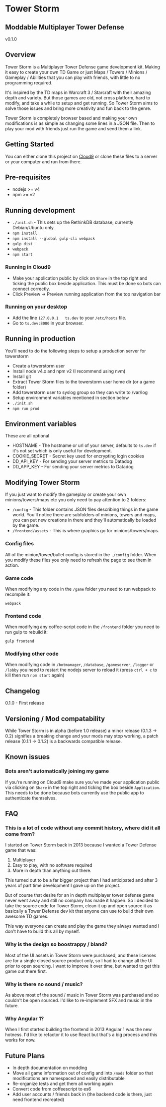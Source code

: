 # Tower Storm

## Moddable Multiplayer Tower Defense

v0.1.0

## Overview

Tower Storm is a Multiplayer Tower Defense game development kit. Making it easy to create your own TD Game or just Maps / Towers / Minions / Gameplay / Abilities that you can play with friends, with little to no programming required.

It's inspired by the TD maps in Warcraft 3 / Starcraft with their amazing depth and variety. But those games are old, not cross platform, hard to modify, and take a while to setup and get running. So Tower Storm aims to solve those issues and bring more creativity and fun back to the genre. 

Tower Storm is completely browser based and making your own modifications is as simple as changing some lines in a JSON file. Then to play your mod with friends just run the game and send them a link. 

## Getting Started

You can either clone this project on [Cloud9](https://c9.io) or clone these files to a server or your computer and run from there. 

## Pre-requisites

- nodejs >= v4
- npm >= v2

## Running development

- `./init.sh` - This sets up the RethinkDB database, currently Debian/Ubuntu only. 
- `npm install`
- `npm install --global gulp-cli webpack`
- `gulp dist`
- `webpack`
- `npm start`

### Running in Cloud9

- Make your application public by click on `Share` in the top right and ticking the public box beside application. This must be done so bots can connect correctly.
- Click Preview -> Preview running application from the top navigation bar

### Running on your desktop

- Add the line `127.0.0.1   ts.dev` to your `/etc/hosts` file.
- Go to `ts.dev:8080` in your browser. 

## Running in production

You'll need to do the following steps to setup a production server for towerstorm

- Create a towerstorm user
- Install node v4.x and npm v2 (I recommend using nvm)
- Install git
- Extract Tower Storm files to the towerstorm user home dir (or a game folder)
- Add towerstorm user to syslog group so they can write to /var/log
- Setup environment variables mentioned in section below
- `./init.sh`
- `npm run prod`


## Environment variables

These are all optional

- HOSTNAME - The hostname or url of your server, defaults to `ts.dev` if it's not set which is only useful for development.
- COOKIE_SECRET - Secret key used for encrypting login cookies
- DD_API_KEY - For sending your server metrics to Datadog
- DD_APP_KEY - For sending your server metrics to Datadog




## Modifying Tower Storm

If you just want to modify the gameplay or create your own minions/towers/maps etc you only need to pay attention to 2 folders:

- `/config` - This folder contains JSON files describing things in the game world. You'll notice there are subfolders of minions, towers and maps, you can put new creations in there and they'll automatically be loaded by the game. 
- `/frontend/assets` - This is where graphics go for minions/towers/maps.

### Config files

All of the minion/tower/bullet config is stored in the `./config` folder. When you modify these files you only need to refresh the page to see them in action.

### Game code 

When modifying any code in the `/game` folder you need to run webpack to recompile it:

```
webpack
```

### Frontend code

When modifying any coffee-script code in the `/frontend` folder you need to run gulp to rebuild it:

```
gulp frontend
```

### Modifying other code

When modifying code in `/botmanager`,  `/database`, `/gameserver`, `/logger` or `/lobby` you need to restart the nodejs server to reload it (press `ctrl + c` to kill then run `npm start` again)

## Changelog

0.1.0 - First release

## Versioning / Mod compatability

While Tower Storm is in alpha (before 1.0 release) a minor release (0.1.3 -> 0.2) signifies a breaking change and your mods may stop working, a patch release (0.1.1 -> 0.1.2) is a backwards compatible release.

## Known issues

### Bots aren't automatically joining my game

If you're running on Cloud9 make sure you've made your application public via clicking on `Share` in the top right and ticking the box beside `Application`. This needs to be done because bots currently use the public app to authenticate themselves. 

## FAQ

### This is a lot of code without any commit history, where did it all come from?

I started on Tower Storm back in 2013 because I wanted a Tower Defense game that was:

1. Multiplayer 
2. Easy to play, with no software required
3. More in depth than anything out there. 

This turned out to be a far bigger project than I had anticipated and after 3 years of part time development I gave up on the project. 

But of course that desire for an in depth multiplayer tower defense game never went away and still no company has made it happen. So I decided to take the source code for Tower Storm, clean it up and open source it as basically a Tower Defense dev kit that anyone can use to build their own awesome TD games. 

This way everyone can create and play the game they always wanted and I don't have to build this all by myself.

### Why is the design so boostrappy / bland?

Most of the UI assets in Tower Storm were purchased, and these licenses are for a single closed source product only, so I had to change all the UI prior to open sourcing. I want to improve it over time, but wanted to get this game out there first. 

### Why is there no sound / music?

As above most of the sound / music in Tower Storm was purchased and so couldn't be open sourced. I'd like to re-implement SFX and music in the future. 

### Why Angular 1?

When I first started building the frontend in 2013 Angular 1 was the new hotness. I'd like to refactor it to use React but that's a big process and this works for now. 

## Future Plans

- In depth documentation on modding
- Move all game information out of config and into `/mods` folder so that modifications are namespaced and easily distributable
- Re-organize tests and get them all working again
- Convert code from coffeescript to es6 
- Add user accounts / friends back in (the backend code is there, just need frontend recreated)